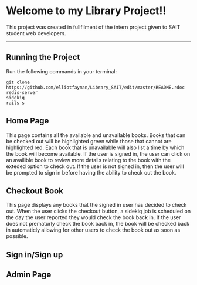 # Welcome to my Library Project!! 

This project was created in fullfilment of the intern project given to SAIT student web developers. 

---

## Running the Project

Run the following commands in your terminal:

```
git clone https://github.com/elliotfayman/Library_SAIT/edit/master/README.rdoc
redis-server
sidekiq
rails s
```

## Home Page
This page contains all the available and unavailable books. Books that can be checked out will be highlighted green while those that cannot are highlighted red. Each book that is unavailable will also list a time by which the book will become available. If the user is signed in, the user can click on an availible book to review more details relating to the book with the exteded option to check out. If the user is not signed in, then the user will be prompted to sign in before having the ability to check out the book. 

## Checkout Book
This page displays any books that the signed in user has decided to check out. When the user clicks the checkout button, a sidekiq job is scheduled on the day the user reported they would check the book back in. If the user does not prematurly check the book back in, the book will be checked back in automaticly allowing for other users to check the book out as soon as possible. 

## Sign in/Sign up

## Admin Page
